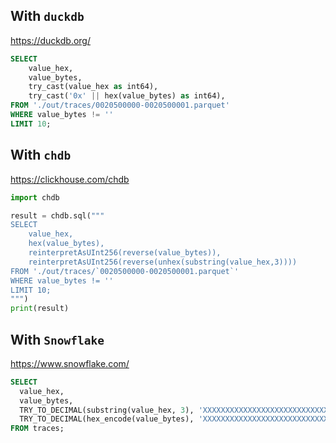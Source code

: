 ## With `duckdb`

<https://duckdb.org/>

```sql
SELECT
    value_hex,
    value_bytes,
    try_cast(value_hex as int64),
    try_cast('0x' || hex(value_bytes) as int64),
FROM './out/traces/0020500000-0020500001.parquet'
WHERE value_bytes != ''
LIMIT 10;
```

## With `chdb`

<https://clickhouse.com/chdb>

```python
import chdb

result = chdb.sql("""
SELECT
    value_hex,
    hex(value_bytes),
    reinterpretAsUInt256(reverse(value_bytes)),
    reinterpretAsUInt256(reverse(unhex(substring(value_hex,3))))
FROM './out/traces/`0020500000-0020500001.parquet`'
WHERE value_bytes != ''
LIMIT 10;
""")
print(result)
```

## With `Snowflake`

<https://www.snowflake.com/>

```sql
SELECT
  value_hex,
  value_bytes,
  TRY_TO_DECIMAL(substring(value_hex, 3), 'XXXXXXXXXXXXXXXXXXXXXXXXXXXXXXXX'),
  TRY_TO_DECIMAL(hex_encode(value_bytes), 'XXXXXXXXXXXXXXXXXXXXXXXXXXXXXXXX'),
FROM traces;
```
